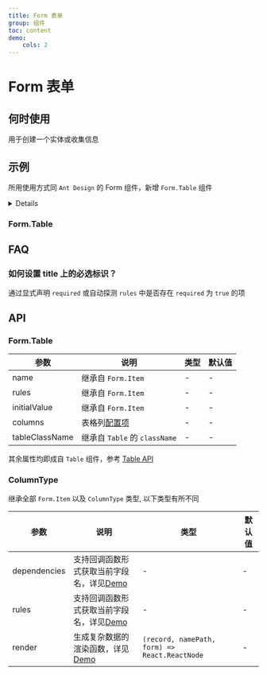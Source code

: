 ```yaml
---
title: Form 表单
group: 组件
toc: content
demo:
    cols: 2
---
```


# Form 表单

## 何时使用

用于创建一个实体或收集信息

## 示例

所用使用方式同 `Ant Design` 的 Form 组件，新增 `Form.Table` 组件

<Details title="基于 Ant Design 组件的扩展方式">

本仓库大量使用基于 Ant Design 组件的扩展方式。即不破坏 Ant Design 原组件的基础上，通过新增静态方法丰富组件的使用场景。例如当前 `Form.Table` 组件，或 [`Input.Match`](../input/index.md) 组件等

</Details>

### Form.Table

<code src="./demos/basic.tsx" title="基础使用" compact="true"></code>

<code src="./demos/related.tsx" title="联动更新" description="如果性别是男性展示体重，否则不展示" compact="true"></code>

<code src="./demos/check.tsx" title="配置可选择项" description="勾选禁用当前行的相关输入框" compact="true"></code>

<code src="./demos/rules.tsx" title="联动规则校验" description="只有性别为男性时，才需要填写地址" compact="true"></code>

<code src="./demos/footer.tsx" title="支持设置 footer" description="下拉框联动禁用" compact="true"></code>

<code src="./demos/performance.tsx" title="性能优化" description="设置了 virtual 属性，支持虚拟滚动，目前该虚拟滚动基于 [virtuallist-antd](https://github.com/crawler-django/virtuallist-antd) 实现" compact="true"></code>

## FAQ

### 如何设置 title 上的必选标识？

通过显式声明 `required` 或自动探测 `rules` 中是否存在 `required` 为 `true` 的项

## API

### Form.Table

| 参数           | 说明                                   | 类型 | 默认值 |
| -------------- | -------------------------------------- | ---- | ------ |
| name           | 继承自 `Form.Item`                     | -    | -      |
| rules          | 继承自 `Form.Item`                     | -    | -      |
| initialValue   | 继承自 `Form.Item`                     | -    | -      |
| columns        | 表格列<a href="#columntype">配置项</a> | -    | -      |
| tableClassName | 继承自 `Table` 的 `className`          | -    | -      |

其余属性均即成自 `Table` 组件，参考 <a href="https://4x.ant.design/components/table-cn/#Table" target="_blank">Table API</a>

### ColumnType

继承全部 `Form.Item` 以及 `ColumnType` 类型, 以下类型有所不同

| 参数         | 说明                                                                      | 类型                                          | 默认值 |
| ------------ | ------------------------------------------------------------------------- | --------------------------------------------- | ------ |
| dependencies | 支持回调函数形式获取当前字段名，详见<a href="#form-demo-related">Demo</a> | -                                             | -      |
| rules        | 支持回调函数形式获取当前字段名，详见<a href="#form-demo-rules">Demo</a>   | -                                             | -      |
| render       | 生成复杂数据的渲染函数，详见<a href="#form-demo-related">Demo</a>         | `(record, namePath, form) => React.ReactNode` | -      |

